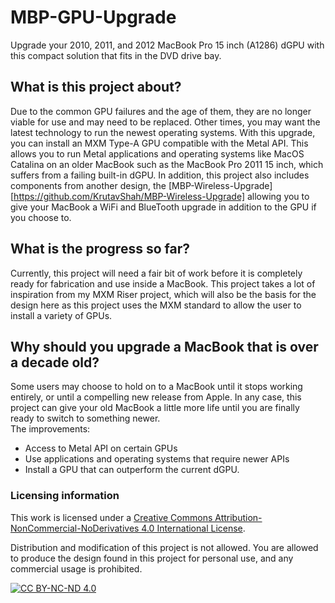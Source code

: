 # MBP-GPU-Upgrade

Upgrade your 2010, 2011, and 2012 MacBook Pro 15 inch (A1286) dGPU with this compact solution that fits in the DVD drive bay. 

## What is this project about?
Due to the common GPU failures and the age of them, they are no longer viable for use and may need to be replaced. Other times, you may want the latest technology to run the newest operating systems. With this upgrade, you can install an MXM Type-A GPU compatible with the Metal API. This allows you to run Metal applications and operating systems like MacOS Catalina on an older MacBook such as the MacBook Pro 2011 15 inch, which suffers from a failing built-in dGPU.
In addition, this project also includes components from another design, the [MBP-Wireless-Upgrade][https://github.com/KrutavShah/MBP-Wireless-Upgrade] allowing you to give your MacBook a WiFi and BlueTooth upgrade in addition to the GPU if you choose to.

## What is the progress so far?
Currently, this project will need a fair bit of work before it is completely ready for fabrication and use inside a MacBook. This project takes a lot of inspiration from my MXM Riser project, which will also be the basis for the design here as this project uses the MXM standard to allow the user to install a variety of GPUs.

<!-- ![Picture of the MacBook Pro Universal Adapter inside a MacBook Pro 2011.](https://github.com/KrutavShah/MBP-Wireless-Upgrade/blob/master/Images/InstalledMBPUniversalAdpater.JPG "Picture of the MacBook Pro Universal Adapter inside a MacBook Pro 2011.")
![Picture of the MacBook Pro Universal Adapter.](/Images/MBPUniversalAdapter.png "Picture of the MacBook Pro Universal Adapter.") -->

## Why should you upgrade a MacBook that is over a decade old?
Some users may choose to hold on to a MacBook until it stops working entirely, or until a compelling new release from Apple. In any case, this project can give your old MacBook a little more life until you are finally ready to switch to something newer.  
The improvements:
- Access to Metal API on certain GPUs
- Use applications and operating systems that require newer APIs
- Install a GPU that can outperform the current dGPU.
  
### Licensing information
This work is licensed under a
[Creative Commons Attribution-NonCommercial-NoDerivatives 4.0 International License][cc-by-nc-nd].

Distribution and modification of this project is not allowed. You are allowed to produce the design found in this project for personal use, and any commercial usage is prohibited.

[![CC BY-NC-ND 4.0][cc-by-nc-nd-image]][cc-by-nc-nd]

[cc-by-nc-nd]: http://creativecommons.org/licenses/by-nc-nd/4.0/
[cc-by-nc-nd-image]: https://licensebuttons.net/l/by-nc-nd/4.0/88x31.png

